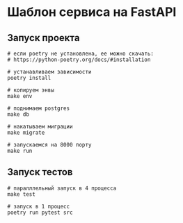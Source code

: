 # Шаблон сервиса на FastAPI

## Запуск проекта
```shell
# если poetry не установлена, ее можно скачать:
# https://python-poetry.org/docs/#installation

# устанавливаем зависимости
poetry install

# копируем энвы
make env

# поднимаем postgres
make db

# накатываем миграции
make migrate

# запускаемся на 8000 порту
make run
```

## Запуск тестов

```shell
# паралллельный запуск в 4 процесса
make test

# запуск в 1 процесс
poetry run pytest src
```

